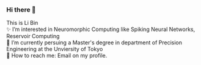 ### Hi there 👋
This is Li Bin  
✨ I’m interested in Neuromorphic Computing like Spiking Neural Networks, Reservoir Computing  
🌱 I’m currently persuing a Master's degree in department of Precision Engineering at the Unviersity of Tokyo  
💬 How to reach me: Email on my profile.

<!--
**LiBinUtokyo/LiBinUtokyo** is a ✨ _special_ ✨ repository because its `README.md` (this file) appears on your GitHub profile.

Here are some ideas to get you started:

- 🔭 I’m currently working on ...
- 🌱 I’m currently learning ...
- 👯 I’m looking to collaborate on ...
- 🤔 I’m looking for help with ...
- 💬 Ask me about ...
- 📫 How to reach me: ...
- 😄 Pronouns: ...
- ⚡ Fun fact: ...
-->

